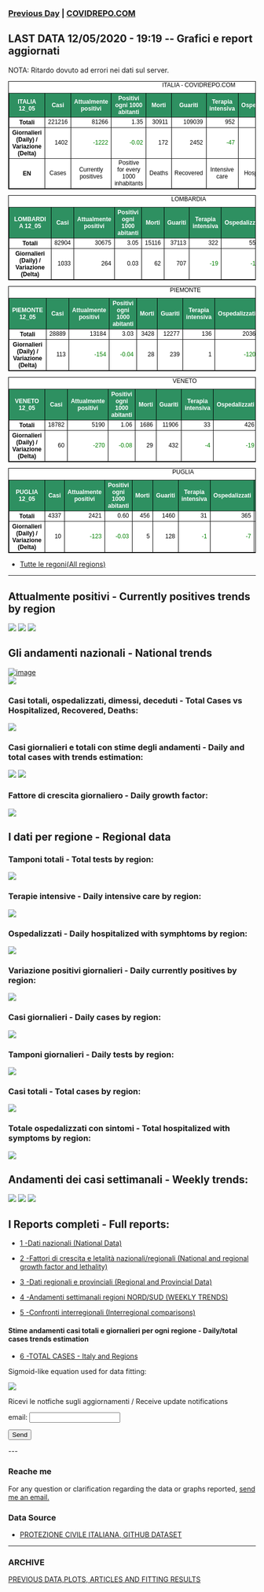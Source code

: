 <!-- start -->
### [Previous Day](/index_11_05.md) | <a href="https://marcelchiarello.github.io/showdata/">COVIDREPO.COM</a>
## LAST DATA 12/05/2020 - 19:19 -- Grafici e report aggiornati

NOTA: Ritardo dovuto ad errori nei dati sul server.

<table style=" color:black; font-size:12; font-family:arial; text-align:center; " cellpadding="2.5" cellspacing="0" border="1" bordercolor="black" bgcolor="#FFFFFF">
<caption>ITALIA - COVIDREPO.COM</caption>
<tr style="color:#FFFFFF;background:#2E9061">
<th>ITALIA 12_05</th>
<th>Casi</th>
<th>Attualmente positivi</th>
<th>Positivi ogni 1000 abitanti</th>
<th>Morti</th>
<th>Guariti</th>
<th>Terapia intensiva</th>
<th>Ospedalizzati</th>
<th>Ricoverati con sintomi</th>
<th>Isolamento domiciliare</th>
<th>Tamponi</th>
</tr>
<tr>
<th>Totali</th>
<td align="right"> 221216</td>
<td align="right"> 81266</td>
<td align="right"> 1.35</td>
<td align="right"> 30911</td>
<td align="right"> 109039</td>
<td align="right"> 952</td>
<td align="right"> 13817</td>
<td align="right"> 12865</td>
<td align="right"> 67449</td>
<td align="right"> 2673655</td>
</tr>
<tr>
<th>Giornalieri (Daily) / Variazione (Delta)</th>
<td align="right"> 1402</td>
<td align="right" style=" color:green; "> -1222</td>
<td align="right" style=" color:green; "> -0.02</td>
<td align="right"> 172</td>
<td align="right"> 2452</td>
<td align="right" style=" color:green; "> -47</td>
<td align="right" style=" color:green; "> -721</td>
<td align="right" style=" color:green; "> -674</td>
<td align="right" style=" color:green; "> -501</td>
<td align="right"> 67003</td>
</tr>
<tr>
<th>EN</th>
<td>Cases</td>
<td>Currently positives</td>
<td>Positive for every 1000 inhabitants</td>
<td>Deaths</td>
<td>Recovered</td>
<td>Intensive care</td>
<td>Hospitalized</td>
<td>Hospitalized with symptoms</td>
<td>Home isolation</td>
<td>Tests</td>
</tr>
</table>

<table style=" color:black; font-size:12; font-family:arial; text-align:center; " cellpadding="2.5" cellspacing="0" border="1" bordercolor="black" bgcolor="#FFFFFF">
<caption>LOMBARDIA</caption>
<tr style="color:#FFFFFF;background:#2E9061">
<th>LOMBARDIA 12_05</th>
<th>Casi</th>
<th>Attualmente positivi</th>
<th>Positivi ogni 1000 abitanti</th>
<th>Morti</th>
<th>Guariti</th>
<th>Terapia intensiva</th>
<th>Ospedalizzati</th>
<th>Ricoverati con sintomi</th>
<th>Isolamento domiciliare</th>
<th>Tamponi</th>
</tr>
<tr>
<th>Totali</th>
<td align="right"> 82904</td>
<td align="right"> 30675</td>
<td align="right"> 3.05</td>
<td align="right"> 15116</td>
<td align="right"> 37113</td>
<td align="right"> 322</td>
<td align="right"> 5544</td>
<td align="right"> 5222</td>
<td align="right"> 25131</td>
<td align="right"> 513244</td>
</tr>
<tr>
<th>Giornalieri (Daily) / Variazione (Delta)</th>
<td align="right"> 1033</td>
<td align="right"> 264</td>
<td align="right"> 0.03</td>
<td align="right"> 62</td>
<td align="right"> 707</td>
<td align="right" style=" color:green; "> -19</td>
<td align="right" style=" color:green; "> -194</td>
<td align="right" style=" color:green; "> -175</td>
<td align="right"> 458</td>
<td align="right"> 20602</td>
</tr>
</table>

<table style=" color:black; font-size:12; font-family:arial; text-align:center; " cellpadding="2.5" cellspacing="0" border="1" bordercolor="black" bgcolor="#FFFFFF">
<caption>PIEMONTE</caption>
<tr style="color:#FFFFFF;background:#2E9061">
<th>PIEMONTE 12_05</th>
<th>Casi</th>
<th>Attualmente positivi</th>
<th>Positivi ogni 1000 abitanti</th>
<th>Morti</th>
<th>Guariti</th>
<th>Terapia intensiva</th>
<th>Ospedalizzati</th>
<th>Ricoverati con sintomi</th>
<th>Isolamento domiciliare</th>
<th>Tamponi</th>
</tr>
<tr>
<th>Totali</th>
<td align="right"> 28889</td>
<td align="right"> 13184</td>
<td align="right"> 3.03</td>
<td align="right"> 3428</td>
<td align="right"> 12277</td>
<td align="right"> 136</td>
<td align="right"> 2036</td>
<td align="right"> 1900</td>
<td align="right"> 11148</td>
<td align="right"> 218071</td>
</tr>
<tr>
<th>Giornalieri (Daily) / Variazione (Delta)</th>
<td align="right"> 113</td>
<td align="right" style=" color:green; "> -154</td>
<td align="right" style=" color:green; "> -0.04</td>
<td align="right"> 28</td>
<td align="right"> 239</td>
<td align="right"> 1</td>
<td align="right" style=" color:green; "> -120</td>
<td align="right" style=" color:green; "> -121</td>
<td align="right" style=" color:green; "> -34</td>
<td align="right"> 4288</td>
</tr>
</table>

<table style=" color:black; font-size:12; font-family:arial; text-align:center; " cellpadding="2.5" cellspacing="0" border="1" bordercolor="black" bgcolor="#FFFFFF">
<caption>VENETO</caption>
<tr style="color:#FFFFFF;background:#2E9061">
<th>VENETO 12_05</th>
<th>Casi</th>
<th>Attualmente positivi</th>
<th>Positivi ogni 1000 abitanti</th>
<th>Morti</th>
<th>Guariti</th>
<th>Terapia intensiva</th>
<th>Ospedalizzati</th>
<th>Ricoverati con sintomi</th>
<th>Isolamento domiciliare</th>
<th>Tamponi</th>
</tr>
<tr>
<th>Totali</th>
<td align="right"> 18782</td>
<td align="right"> 5190</td>
<td align="right"> 1.06</td>
<td align="right"> 1686</td>
<td align="right"> 11906</td>
<td align="right"> 33</td>
<td align="right"> 426</td>
<td align="right"> 393</td>
<td align="right"> 4764</td>
<td align="right"> 454189</td>
</tr>
<tr>
<th>Giornalieri (Daily) / Variazione (Delta)</th>
<td align="right"> 60</td>
<td align="right" style=" color:green; "> -270</td>
<td align="right" style=" color:green; "> -0.08</td>
<td align="right"> 29</td>
<td align="right"> 432</td>
<td align="right" style=" color:green; "> -4</td>
<td align="right" style=" color:green; "> -19</td>
<td align="right" style=" color:green; "> -15</td>
<td align="right" style=" color:green; "> -382</td>
<td align="right"> 14667</td>
</tr>
</table>

<table style=" color:black; font-size:12; font-family:arial; text-align:center; " cellpadding="2.5" cellspacing="0" border="1" bordercolor="black" bgcolor="#FFFFFF">
<caption>PUGLIA</caption>
<tr style="color:#FFFFFF;background:#2E9061">
<th>PUGLIA 12_05</th>
<th>Casi</th>
<th>Attualmente positivi</th>
<th>Positivi ogni 1000 abitanti</th>
<th>Morti</th>
<th>Guariti</th>
<th>Terapia intensiva</th>
<th>Ospedalizzati</th>
<th>Ricoverati con sintomi</th>
<th>Isolamento domiciliare</th>
<th>Tamponi</th>
</tr>
<tr>
<th>Totali</th>
<td align="right"> 4337</td>
<td align="right"> 2421</td>
<td align="right"> 0.60</td>
<td align="right"> 456</td>
<td align="right"> 1460</td>
<td align="right"> 31</td>
<td align="right"> 365</td>
<td align="right"> 334</td>
<td align="right"> 2056</td>
<td align="right"> 81492</td>
</tr>
<tr>
<th>Giornalieri (Daily) / Variazione (Delta)</th>
<td align="right"> 10</td>
<td align="right" style=" color:green; "> -123</td>
<td align="right" style=" color:green; "> -0.03</td>
<td align="right"> 5</td>
<td align="right"> 128</td>
<td align="right" style=" color:green; "> -1</td>
<td align="right" style=" color:green; "> -7</td>
<td align="right" style=" color:green; "> -6</td>
<td align="right" style=" color:green; "> -116</td>
<td align="right"> 1755</td>
</tr>
</table>

- [Tutte le regoni(All regions)](/Tables/regionsTable_12_05.md)

---

## Attualmente positivi - Currently positives trends by region
<img src="https://covidrepo.com/RUN_12_05/RUN4/RUN_INTEREGION_16.png">
<img src="https://covidrepo.com/RUN_12_05/RUN4/RUN_INTEREGION_17.png">
<img src="https://covidrepo.com/RUN_12_05/RUN4/RUN_INTEREGION_18.png">

## Gli andamenti nazionali - National trends
 <div id="rightImage">
 <a href="https://marcelchiarello.github.io/showdata/RUN_12_05/RUN0/RUN_DATA_ITALIA_01.png" target="_blank"> <img src="https://marcelchiarello.github.io/showdata/RUN_12_05/RUN0/RUN_DATA_ITALIA_01.png" alt="image"/></a>
 </div>

<img src="https://marcelchiarello.github.io/showdata/RUN_12_05/RUN0/RUN_DATA_ITALIA_01.png">

### Casi totali, ospedalizzati, dimessi, deceduti - Total Cases vs Hospitalized, Recovered, Deaths:
<img src="https://marcelchiarello.github.io/showdata/RUN_12_05/RUN0/RUN_DATA_ITALIA_02.png">

### Casi giornalieri e totali con stime degli andamenti - Daily and total cases with trends estimation:
<img src="https://marcelchiarello.github.io/showdata/RUN_12_05/RUN1/RUN_DATA_FIT_TOTAL_CASES_ITALY_REGIONS_01.png">
<img src="https://marcelchiarello.github.io/showdata/RUN_12_05/RUN1/RUN_DATA_FIT_TOTAL_CASES_ITALY_REGIONS_02.png">

### Fattore di crescita giornaliero - Daily growth factor:
<img src="https://marcelchiarello.github.io/showdata/RUN_12_05/RUN6/RUN_FACTORS_01.png">

## I dati per regione - Regional data

### Tamponi totali - Total tests by region:
<img src="https://marcelchiarello.github.io/showdata/RUN_12_05/RUN4/RUN_INTEREGION_02.png">

### Terapie intensive - Daily intensive care by region:
<img src="https://marcelchiarello.github.io/showdata/RUN_12_05/RUN4/RUN_INTEREGION_13.png">

### Ospedalizzati - Daily hospitalized with symphtoms by region:
<img src="https://marcelchiarello.github.io/showdata/RUN_12_05/RUN4/RUN_INTEREGION_14.png">

### Variazione positivi giornalieri - Daily currently positives by region:
<img src="https://marcelchiarello.github.io/showdata/RUN_12_05/RUN4/RUN_INTEREGION_15.png">

### Casi giornalieri - Daily cases by region:
<img src="https://marcelchiarello.github.io/showdata/RUN_12_05/RUN4/RUN_INTEREGION_11.png">

### Tamponi giornalieri - Daily tests by region:
<img src="https://marcelchiarello.github.io/showdata/RUN_12_05/RUN4/RUN_INTEREGION_12.png">

### Casi totali - Total cases by region:
<img src="https://marcelchiarello.github.io/showdata/RUN_12_05/RUN4/RUN_INTEREGION_01.png">

### Totale ospedalizzati con sintomi - Total hospitalized with symptoms by region:
<img src="https://marcelchiarello.github.io/showdata/RUN_12_05/RUN4/RUN_INTEREGION_05.png">

## Andamenti dei casi settimanali - Weekly trends:
<img src="https://marcelchiarello.github.io/showdata/RUN_12_05/RUN5/RUN_NEWTRENDS_01.png">
<img src="https://marcelchiarello.github.io/showdata/RUN_12_05/RUN5/RUN_NEWTRENDS_02.png">
<img src="https://marcelchiarello.github.io/showdata/RUN_12_05/RUN5/RUN_NEWTRENDS_03.png">

## I Reports completi - Full reports:

- [1 -Dati nazionali (National Data)](/RUN_12_05/RUN0/RUN.html)

- [2 -Fattori di crescita e letalità nazionali/regionali (National and regional growth factor and lethality)](/RUN_12_05/RUN6/RUN.html)

- [3 -Dati regionali e provinciali (Regional and Provincial Data)](/RUN_12_05/RUN2/RUN.html)

- [4 -Andamenti settimanali regioni NORD/SUD (WEEKLY TRENDS)](/RUN_12_05/RUN5/RUN.html)

- [5 -Confronti interregionali (Interregional comparisons)](/RUN_12_05/RUN4/RUN.html)

#### Stime andamenti casi totali e giornalieri per ogni regione - Daily/total cases trends estimation

- [6 -TOTAL CASES - Italy and Regions](/RUN_12_05/RUN1/RUN.html)

Sigmoid-like equation used for data fitting:

<img src="https://latex.codecogs.com/svg.latex?Sig = \frac{a}{e^{b(x+c)} + a_1e^{b_1(x+c_1)} - d}" border="0"/>

Ricevi le notfiche sugli aggiornamenti / Receive update notifications
<form
action="https://formspree.io/mgenvwep"
method="POST"
>
<label>
email:
<input type="text" name="_replyto">
</label>

<!-- your other form fields go here -->

<button type="submit">Send</button>
</form>
---

### Reache me

For any question or clarification regarding the data or graphs reported, <a href="mailto:marcello.chiarello@outlook.com">send me an email.</a>



### Data Source

- [PROTEZIONE CIVILE ITALIANA, GITHUB DATASET](https://github.com/pcm-dpc/COVID-19)

---

### ARCHIVE
[PREVIOUS DATA,PLOTS, ARTICLES AND FITTING RESULTS](/archive.md)
